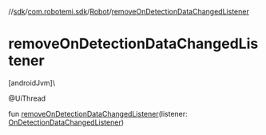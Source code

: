 //[sdk](../../../index.md)/[com.robotemi.sdk](../index.md)/[Robot](index.md)/[removeOnDetectionDataChangedListener](remove-on-detection-data-changed-listener.md)

# removeOnDetectionDataChangedListener

[androidJvm]\

@UiThread

fun [removeOnDetectionDataChangedListener](remove-on-detection-data-changed-listener.md)(listener: [OnDetectionDataChangedListener](../../com.robotemi.sdk.listeners/-on-detection-data-changed-listener/index.md))
